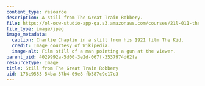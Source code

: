 ```yaml
---
content_type: resource
description: A still from The Great Train Robbery.
file: https://ol-ocw-studio-app-qa.s3.amazonaws.com/courses/21l-011-the-film-experience-fall-2013/178c955354ba57b409e8fb587c9e17c3_trainstill.jpg
file_type: image/jpeg
image_metadata:
  caption: Charlie Chaplin in a still from his 1921 film The Kid.
  credit: Image courtesy of Wikipedia.
  image-alt: Film still of a man pointing a gun at the viewer.
parent_uid: 4029992a-5d00-3e2d-067f-3537974d62fa
resourcetype: Image
title: Still from The Great Train Robbery
uid: 178c9553-54ba-57b4-09e8-fb587c9e17c3
---
```

